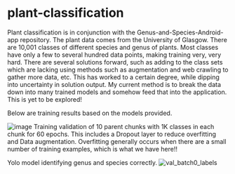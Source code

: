 # plant-classification

Plant classification is in conjunction with the Genus-and-Species-Android-app repository. 
The plant data comes from the University of Glasgow. There are 10,001 classes of different species and genus of plants. 
Most classes have only a few to several hundred data points, making training very, very hard. 
There are several solutions forward, such as adding to the class sets which are lacking using methods such as augmentation and web crawling to gather more data, etc. 
This has worked to a certain degree, while dipping into uncertainty in solution output.
My current method is to break the data down into many trained models and somehow feed that into the application. This is yet to be explored!

Below are training results based on the models provided.

![image](https://github.com/user-attachments/assets/c2d0bd63-2e3e-4d6c-bdfc-89836a2e8e77)
Training validation of 10 parent chunks with 1K classes in each chunk for 60 epochs.
This includes a Dropout layer to reduce overfitting and Data augmentation. Overfitting generally occurs when there are a small number of training examples, which is what we have here!!

Yolo model identifying genus and species correctly.
![val_batch0_labels](https://github.com/user-attachments/assets/681e0cf3-5ed0-4b73-bbfa-c8f661914ac8)
